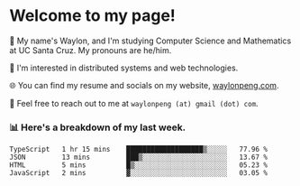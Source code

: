 # Welcome to my page! 

👋 My name's Waylon, and I'm studying Computer Science and Mathematics at UC Santa Cruz. My pronouns are he/him. 

💭 I'm interested in distributed systems and web technologies.

🌐 You can find my resume and socials on my website, [waylonpeng.com](https://www.waylonpeng.com).

📧 Feel free to reach out to me at `waylonpeng (at) gmail (dot) com`.

### 📊 Here's a breakdown of my last week.

<!--START_SECTION:waka-->
```text
TypeScript   1 hr 15 mins    ███████████████████▒░░░░░   77.96 % 
JSON         13 mins         ███▒░░░░░░░░░░░░░░░░░░░░░   13.67 % 
HTML         5 mins          █▒░░░░░░░░░░░░░░░░░░░░░░░   05.23 % 
JavaScript   2 mins          ▓░░░░░░░░░░░░░░░░░░░░░░░░   03.05 % 
```
<!--END_SECTION:waka-->
